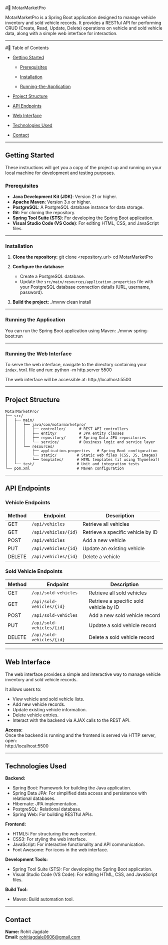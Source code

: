 #🚗 MotarMarketPro

MotarMarketPro is a Spring Boot application designed to manage vehicle inventory and sold vehicle records. It provides a RESTful API for performing CRUD (Create, Read, Update, Delete) operations on vehicle and sold vehicle data, along with a simple web interface for interaction.

---
#📑 Table of Contents

* [Getting Started](#getting-started)
  
  * [Prerequisites](#prerequisites)

  * [Installation](#installation)

  * [Running-the-Application](#running-the-application)

* [Project Structure](#project-structure)

* [API Endpoints](#api-endpoints)

* [Web Interface](#web-interface)

* [Technologies Used](#technologies-used)

* [Contact](#contact)

---

## Getting Started

These instructions will get you a copy of the project up and running on your local machine for development and testing purposes.

### Prerequisites

* **Java Development Kit (JDK)**: Version 21 or higher.
* **Apache Maven**: Version 3.x or higher.
* **PostgreSQL**: A PostgreSQL database instance for data storage.
* **Git**: For cloning the repository.
* **Spring Tool Suite (STS)**: For developing the Spring Boot application.
* **Visual Studio Code (VS Code)**: For editing HTML, CSS, and JavaScript files.

---

### Installation

1. **Clone the repository:**
   git clone <repository_url>
   cd MotarMarketPro

2. **Configure the database:**
   * Create a PostgreSQL database.
   * Update the `src/main/resources/application.properties` file with your PostgreSQL database connection details (URL, username, password).

3. **Build the project:**
   ./mvnw clean install

---

### Running the Application

You can run the Spring Boot application using Maven:
   ./mvnw spring-boot:run

---

### Running the Web Interface

To serve the web interface, navigate to the directory containing your `index.html` file and run:
   python -m http.server 5500

The web interface will be accessible at:
   http://localhost:5500

---

## Project Structure
```
MotarMarketPro/
├── src/
│   ├── main/
│   │   ├── java/com/motarmarketpro/
│   │   │   ├── controller/      # REST API controllers
│   │   │   ├── entity/          # JPA entity classes
│   │   │   ├── repository/      # Spring Data JPA repositories
│   │   │   └── service/         # Business logic and service layer
│   │   └── resources/
│   │       ├── application.properties   # Spring Boot configuration
│   │       └── static/         # Static web files (CSS, JS, images)
│   │       └── templates/      # HTML templates (if using Thymeleaf)
│   └── test/                   # Unit and integration tests
└── pom.xml                     # Maven configuration
```
---

## API Endpoints

### Vehicle Endpoints
| Method | Endpoint | Description |
|--------|----------|-------------|
| GET    | `/api/vehicles` | Retrieve all vehicles |
| GET    | `/api/vehicles/{id}` | Retrieve a specific vehicle by ID |
| POST   | `/api/vehicles` | Add a new vehicle |
| PUT    | `/api/vehicles/{id}` | Update an existing vehicle |
| DELETE | `/api/vehicles/{id}` | Delete a vehicle |

### Sold Vehicle Endpoints
| Method | Endpoint | Description |
|--------|----------|-------------|
| GET    | `/api/sold-vehicles` | Retrieve all sold vehicles |
| GET    | `/api/sold-vehicles/{id}` | Retrieve a specific sold vehicle by ID |
| POST   | `/api/sold-vehicles` | Add a new sold vehicle record |
| PUT    | `/api/sold-vehicles/{id}` | Update a sold vehicle record |
| DELETE | `/api/sold-vehicles/{id}` | Delete a sold vehicle record |

---

## Web Interface

The web interface provides a simple and interactive way to manage vehicle inventory and sold vehicle records.

It allows users to:

* View vehicle and sold vehicle lists.
* Add new vehicle records.
* Update existing vehicle information.
* Delete vehicle entries.
* Interact with the backend via AJAX calls to the REST API.

**Access:**  
Once the backend is running and the frontend is served via HTTP server, open:  
   http://localhost:5500

---

## Technologies Used

**Backend:**
- Spring Boot: Framework for building the Java application.
- Spring Data JPA: For simplified data access and persistence with relational databases.
- Hibernate: JPA implementation.
- PostgreSQL: Relational database.
- Spring Web: For building RESTful APIs.

**Frontend:**
- HTML5: For structuring the web content.
- CSS3: For styling the web interface.
- JavaScript: For interactive functionality and API communication.
- Font Awesome: For icons in the web interface.

**Development Tools:**
- Spring Tool Suite (STS): For developing the Spring Boot application.
- Visual Studio Code (VS Code): For editing HTML, CSS, and JavaScript files.

**Build Tool:**
- Maven: Build automation tool.

---

## Contact

**Name:** Rohit Jagdale  
**Email:** rohitjagdale0606@gmail.com
